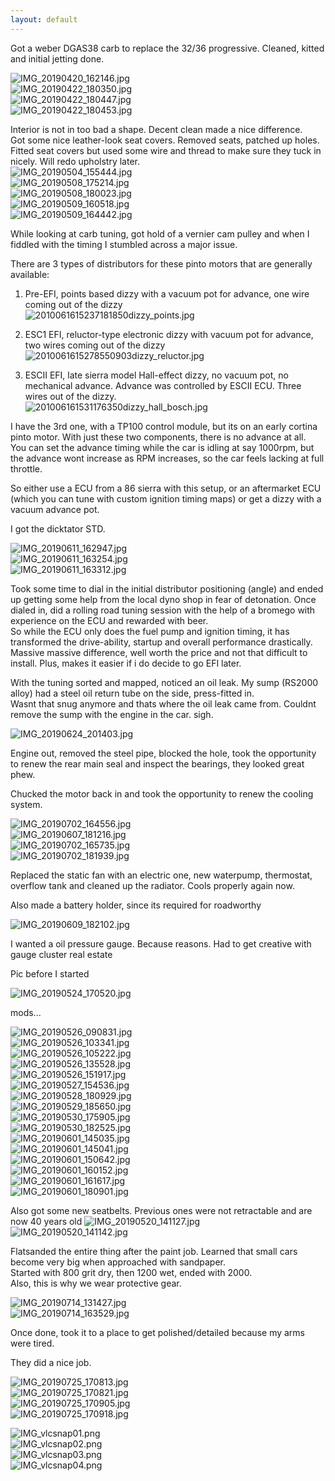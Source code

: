 ```yaml
---
layout: default
---
```



Got a weber DGAS38 carb to replace the 32/36 progressive. Cleaned, kitted and initial jetting done. 

![IMG_20190420_162146.jpg](./pics/postbuild/IMG_20190420_162146.jpg)  
![IMG_20190422_180350.jpg](./pics/postbuild/IMG_20190422_180350.jpg)  
![IMG_20190422_180447.jpg](./pics/postbuild/IMG_20190422_180447.jpg)  
![IMG_20190422_180453.jpg](./pics/postbuild/IMG_20190422_180453.jpg)  

Interior is not in too bad a shape. Decent clean made a nice difference.   
Got some nice leather-look seat covers. Removed seats, patched up holes.  
Fitted seat covers but used some wire and thread to make sure they tuck in nicely.  Will redo upholstry later.  
![IMG_20190504_155444.jpg](./pics/postbuild/IMG_20190504_155444.jpg)  
![IMG_20190508_175214.jpg](./pics/postbuild/IMG_20190508_175214.jpg)  
![IMG_20190508_180023.jpg](./pics/postbuild/IMG_20190508_180023.jpg)  
![IMG_20190509_160518.jpg](./pics/postbuild/IMG_20190509_160518.jpg)  
![IMG_20190509_164442.jpg](./pics/postbuild/IMG_20190509_164442.jpg)  

While looking at carb tuning, got hold of a vernier cam pulley and when I fiddled with the timing I stumbled across a major issue.  

There are 3 types of distributors for these pinto motors that are generally available:  
1. Pre-EFI, points based dizzy with a vacuum pot for advance, one wire coming out of the dizzy  
![2010061615237181850dizzy_points.jpg](./pics/postbuild/2010061615237181850dizzy_points.jpg)  

2. ESC1 EFI, reluctor-type electronic dizzy with vacuum pot for advance, two wires coming out of the dizzy  
![2010061615278550903dizzy_reluctor.jpg](./pics/postbuild/2010061615278550903dizzy_reluctor.jpg)  

3. ESCII EFI, late sierra model Hall-effect dizzy, no vacuum pot, no mechanical advance. Advance was controlled by ESCII ECU. Three wires out of the dizzy.   
![201006161531176350dizzy_hall_bosch.jpg](./pics/postbuild/201006161531176350dizzy_hall_bosch.jpg)  


I have the 3rd one, with a TP100 control module, but its on an early cortina pinto motor. With just these two components, there is no advance at all.  
You can set the advance timing while the car is idling at say 1000rpm, but the advance wont increase as RPM increases, so the car feels lacking at full throttle.  

So either use a ECU from a 86 sierra with this setup, or an aftermarket ECU (which you can tune with custom ignition timing maps) or get a dizzy with a vacuum advance pot.  

I got the dicktator STD.  

![IMG_20190611_162947.jpg](./pics/postbuild/IMG_20190611_162947.jpg)  
![IMG_20190611_163254.jpg](./pics/postbuild/IMG_20190611_163254.jpg)  
![IMG_20190611_163312.jpg](./pics/postbuild/IMG_20190611_163312.jpg)  

Took some time to dial in the initial distributor positioning (angle) and ended up getting some help from the local dyno shop in fear of detonation. 
Once dialed in, did a rolling road tuning session with the help of a bromego with experience on the ECU and rewarded with beer.  
So while the ECU only does the fuel pump and ignition timing, it has transformed the drive-ability, startup and overall performance drastically.  
Massive massive difference, well worth the price and not that difficult to install. Plus, makes it easier if i do decide to go EFI later.

With the tuning sorted and mapped, noticed an oil leak. My sump (RS2000 alloy) had a steel oil return tube on the side, press-fitted in.  
Wasnt that snug anymore and thats where the oil leak came from. Couldnt remove the sump with the engine in the car. sigh.   

![IMG_20190624_201403.jpg](./pics/postbuild/IMG_20190624_201403.jpg)  

Engine out, removed the steel pipe, blocked the hole, took the opportunity to renew the rear main seal and inspect the bearings, they looked great phew.

Chucked the motor back in and took the opportunity to renew the cooling system.

![IMG_20190702_164556.jpg](./pics/postbuild/IMG_20190702_164556.jpg)  
![IMG_20190607_181216.jpg](./pics/postbuild/IMG_20190607_181216.jpg)  
![IMG_20190702_165735.jpg](./pics/postbuild/IMG_20190702_165735.jpg)  
![IMG_20190702_181939.jpg](./pics/postbuild/IMG_20190702_181939.jpg)  

Replaced the static fan with an electric one, new waterpump, thermostat, overflow tank and cleaned up the radiator. Cools properly again now.

Also made a battery holder, since its required for roadworthy

![IMG_20190609_182102.jpg](./pics/postbuild/IMG_20190609_182102.jpg)  

I wanted a oil pressure gauge. Because reasons. Had to get creative with gauge cluster real estate

Pic before I started

![IMG_20190524_170520.jpg](./pics/postbuild/IMG_20190524_170520.jpg)  

mods...

![IMG_20190526_090831.jpg](./pics/postbuild/IMG_20190526_090831.jpg)  
![IMG_20190526_103341.jpg](./pics/postbuild/IMG_20190526_103341.jpg)  
![IMG_20190526_105222.jpg](./pics/postbuild/IMG_20190526_105222.jpg)  
![IMG_20190526_135528.jpg](./pics/postbuild/IMG_20190526_135528.jpg)  
![IMG_20190526_151917.jpg](./pics/postbuild/IMG_20190526_151917.jpg)  
![IMG_20190527_154536.jpg](./pics/postbuild/IMG_20190527_154536.jpg)  
![IMG_20190528_180929.jpg](./pics/postbuild/IMG_20190528_180929.jpg)  
![IMG_20190529_185650.jpg](./pics/postbuild/IMG_20190529_185650.jpg)  
![IMG_20190530_175905.jpg](./pics/postbuild/IMG_20190530_175905.jpg)  
![IMG_20190530_182525.jpg](./pics/postbuild/IMG_20190530_182525.jpg)  
![IMG_20190601_145035.jpg](./pics/postbuild/IMG_20190601_145035.jpg)  
![IMG_20190601_145041.jpg](./pics/postbuild/IMG_20190601_145041.jpg)  
![IMG_20190601_150642.jpg](./pics/postbuild/IMG_20190601_150642.jpg)  
![IMG_20190601_160152.jpg](./pics/postbuild/IMG_20190601_160152.jpg)  
![IMG_20190601_161617.jpg](./pics/postbuild/IMG_20190601_161617.jpg)  
![IMG_20190601_180901.jpg](./pics/postbuild/IMG_20190601_180901.jpg)  


Also got some new seatbelts. Previous ones were not retractable and are now 40 years old 
![IMG_20190520_141127.jpg](./pics/postbuild/IMG_20190520_141127.jpg)  
![IMG_20190520_141142.jpg](./pics/postbuild/IMG_20190520_141142.jpg)  


Flatsanded the entire thing after the paint job. Learned that small cars become very big when approached with sandpaper.  
Started with 800 grit dry, then 1200 wet, ended with 2000.  
Also, this is why we wear protective gear.

![IMG_20190714_131427.jpg](./pics/postbuild/IMG_20190714_131427.jpg)  
![IMG_20190714_163529.jpg](./pics/postbuild/IMG_20190714_163529.jpg)  


Once done, took it to a place to get polished/detailed because my arms were tired.

They did a nice job. 

![IMG_20190725_170813.jpg](./pics/postbuild/IMG_20190725_170813.jpg)  
![IMG_20190725_170821.jpg](./pics/postbuild/IMG_20190725_170821.jpg)  
![IMG_20190725_170905.jpg](./pics/postbuild/IMG_20190725_170905.jpg)  
![IMG_20190725_170918.jpg](./pics/postbuild/IMG_20190725_170918.jpg) 

![IMG_vlcsnap01.png](./pics/postbuild/IMG_vlcsnap01.png)  
![IMG_vlcsnap02.png](./pics/postbuild/IMG_vlcsnap02.png)  
![IMG_vlcsnap03.png](./pics/postbuild/IMG_vlcsnap03.png)  
![IMG_vlcsnap04.png](./pics/postbuild/IMG_vlcsnap04.png)  















